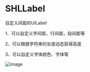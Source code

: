 SHLLabel
========

自定义间距的UILabel

1、可以自定义字间距，行间距，段间距等

2、可以根据字符串的长度动态获得高度

3、可以自定义字体颜色、字体等


![image](https://github.com/showhilllee/SHLLabel/blob/master/screenshot/IMG_0237.PNG "样式截图")


